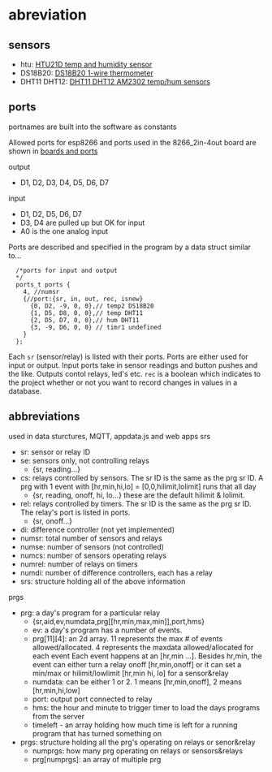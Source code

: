 # abreviation

## sensors

- htu: [HTU21D temp and humidity sensor](https://www.adafruit.com/product/1899) 
- DS18B20: [DS18B20 1-wire thermometer](https://www.analog.com/media/en/technical-documentation/data-sheets/ds18b20.pdf)
- DHT11 DHT12: [DHT11 DHT12 AM2302 temp/hum sensors](https://learn.adafruit.com/dht)

## ports
portnames are built into the software as constants

Allowed ports for esp8266 and ports used in the 8266_2in-4out board are shown in [boards and ports](./boards-ports.md)   

output
 - D1, D2, D3, D4, D5, D6, D7 
 
input
- D1, D2, D5, D6, D7 
- D3, D4 are pulled up but OK for input
- A0 is the one analog input

Ports are described and specified in the program by a data struct similar to...

      /*ports for input and output
      */
      ports_t ports {
        4, //numsr
        {//port:{sr, in, out, rec, isnew}
          {0, D2, -9, 0, 0},// temp2 DS18B20
          {1, D5, D8, 0, 0},// temp DHT11
          {2, D5, D7, 0, 0},// hum DHT11
          {3, -9, D6, 0, 0} // timr1 undefined
        }
      };

Each `sr` (sensor/relay) is listed with their ports. Ports are either used for input or output. Input ports take in sensor readings and button pushes and the like. Outputs contol relays, led's etc. `rec` is a boolean which indicates to the project whether or not you want to record changes in values in a database.    

## abbreviations
used in data sturctures, MQTT, appdata.js and web apps
srs
- sr: sensor or relay ID
- se: sensors only, not controlling relays
  - {sr, reading...}
- cs: relays controlled by sensors. The sr ID is the same as the prg sr ID. A prg with 1 event with [hr,min,hi,lo] = [0,0,hilimit,lolimit] runs that all day
  - {sr, reading, onoff, hi, lo...} these are the default hilimit & lolimit.
- rel: relays controlled by timers. The sr ID is the same as the prg sr ID. The relay's port is listed in ports. 
  - {sr, onoff...}
- di: difference controller  (not yet implemented)
- numsr: total number of sensors and relays
- numse: number of sensors (not controlled)
- numcs: number of sensors operating relays
- numrel: number of relays on timers
- numdi: number of difference controllers, each has a relay
- srs: structure holding all of the above information

prgs
- prg: a day's program for a particular relay
  - {sr,aid,ev,numdata,prg[[hr,min,max,min]],port,hms}
  - ev: a day's program has a number of events. 
  - prg[11][4]: an 2d array. 11 represents the max # of events allowed/allocated. 4 represents the maxdata allowed/allocated for each event Each event happens at an [hr,min ...]. Besides hr,min, the event can either turn a relay onoff [hr,min,onoff] or it can set a min/max or hilimit/lowlimit [hr,min hi, lo] for a sensor&relay
  - numdata: can be  either 1 or 2. 1 means [hr,min,onoff], 2 means [hr,min,hi,low]
  - port: output port connected to relay 
  - hms: the hour and minute to trigger timer to load the days programs from the server
  - timeleft - an array holding how much time is left for a running program that has turned something on
- prgs: structure holding all the prg's operating on relays or senor&relay
  - numprgs: how many prg operating on relays or sensors&relays 
  - prg[numprgs]: an array of multiple prg
    
